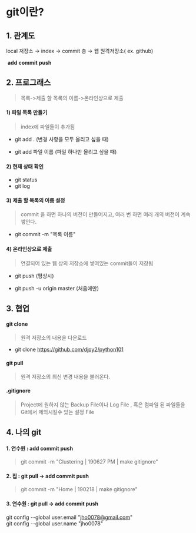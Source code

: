 # git이란?



## 1. 관계도 

local 저장소  →  index  →  commit 층  →   웹 원격저장소( ex. github)

​                    **add**        **commit**               **push**



## 2. 프로그래스

> 목록->제출 할 목록의 이름->온라인상으로 제출



#### 1) 파일 목록 만들기

> index에 파일들이 추가됨

* git add . (변경 사항을 모두 올리고 싶을 때) 

* git add 파일 이름 (파일 하나만 올리고 싶을 때)



#### 2) 현재 상태 확인

* git status
* git log



#### 3) 제출 할 목록의 이름 설정

> commit 을 하면 하나의 버전이 만들어지고, 여러 번 하면 여러 개의 버전이 계속 쌓인다.

* git commit -m "목록 이름"



#### 4) 온라인상으로 제출

> 연결되어 있는 웹 상의 저장소에 쌓여있는 commit들이 저장됨

* git push (평상시)

* git push -u origin master (처음에만)



## 3. 협업

#### git clone 

> 원격 저장소의 내용을 다운로드

* git clone https://github.com/djpy2/python101



#### git pull

> 원격 저장소의 최신 변경 내용을 불러온다.



#### .gitignore

> Project에 원하지 않는 Backup File이나 Log File , 혹은 컴파일 된 파일들을 Git에서 제외시킬수 있는 설정 File



## 4. 나의 git

#### 1. 연수원  : add commit push

> git commit -m "Clustering | 190627 PM | make gitignore"

#### 2. 집 : git pull → add commit push

> git commit -m "Home | 190218 | make gitignore"

#### 3. 연수원 : git pull → add commit push

git config --global user.email "jho0078@gmail.com"                              
git config --global user.name "jho0078"                                     